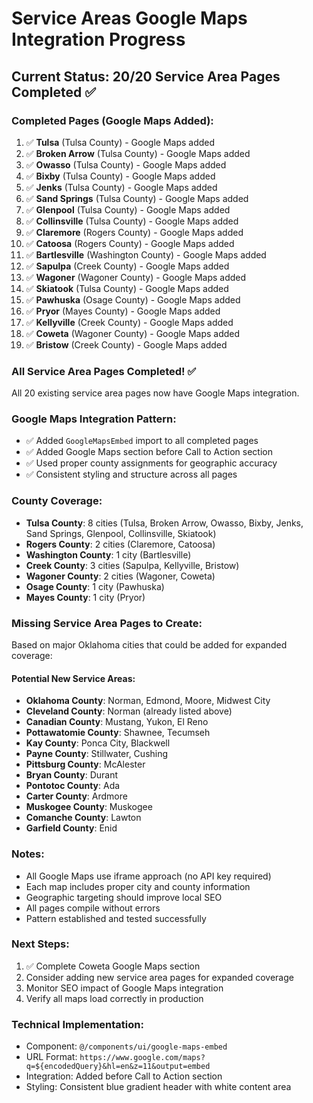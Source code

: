 # Service Areas Google Maps Integration Progress

## Current Status: 20/20 Service Area Pages Completed ✅

### Completed Pages (Google Maps Added):

1. ✅ **Tulsa** (Tulsa County) - Google Maps added
2. ✅ **Broken Arrow** (Tulsa County) - Google Maps added
3. ✅ **Owasso** (Tulsa County) - Google Maps added
4. ✅ **Bixby** (Tulsa County) - Google Maps added
5. ✅ **Jenks** (Tulsa County) - Google Maps added
6. ✅ **Sand Springs** (Tulsa County) - Google Maps added
7. ✅ **Glenpool** (Tulsa County) - Google Maps added
8. ✅ **Collinsville** (Tulsa County) - Google Maps added
9. ✅ **Claremore** (Rogers County) - Google Maps added
10. ✅ **Catoosa** (Rogers County) - Google Maps added
11. ✅ **Bartlesville** (Washington County) - Google Maps added
12. ✅ **Sapulpa** (Creek County) - Google Maps added
13. ✅ **Wagoner** (Wagoner County) - Google Maps added
14. ✅ **Skiatook** (Tulsa County) - Google Maps added
15. ✅ **Pawhuska** (Osage County) - Google Maps added
16. ✅ **Pryor** (Mayes County) - Google Maps added
17. ✅ **Kellyville** (Creek County) - Google Maps added
18. ✅ **Coweta** (Wagoner County) - Google Maps added
19. ✅ **Bristow** (Creek County) - Google Maps added

### All Service Area Pages Completed! ✅

All 20 existing service area pages now have Google Maps integration.

### Google Maps Integration Pattern:
- ✅ Added `GoogleMapsEmbed` import to all completed pages
- ✅ Added Google Maps section before Call to Action section
- ✅ Used proper county assignments for geographic accuracy
- ✅ Consistent styling and structure across all pages

### County Coverage:

- **Tulsa County**: 8 cities (Tulsa, Broken Arrow, Owasso, Bixby, Jenks, Sand Springs, Glenpool, Collinsville, Skiatook)
- **Rogers County**: 2 cities (Claremore, Catoosa)
- **Washington County**: 1 city (Bartlesville)
- **Creek County**: 3 cities (Sapulpa, Kellyville, Bristow)
- **Wagoner County**: 2 cities (Wagoner, Coweta)
- **Osage County**: 1 city (Pawhuska)
- **Mayes County**: 1 city (Pryor)

### Missing Service Area Pages to Create:
Based on major Oklahoma cities that could be added for expanded coverage:

#### Potential New Service Areas:
- **Oklahoma County**: Norman, Edmond, Moore, Midwest City
- **Cleveland County**: Norman (already listed above)
- **Canadian County**: Mustang, Yukon, El Reno
- **Pottawatomie County**: Shawnee, Tecumseh
- **Kay County**: Ponca City, Blackwell
- **Payne County**: Stillwater, Cushing
- **Pittsburg County**: McAlester
- **Bryan County**: Durant
- **Pontotoc County**: Ada
- **Carter County**: Ardmore
- **Muskogee County**: Muskogee
- **Comanche County**: Lawton
- **Garfield County**: Enid

### Notes:
- All Google Maps use iframe approach (no API key required)
- Each map includes proper city and county information
- Geographic targeting should improve local SEO
- All pages compile without errors
- Pattern established and tested successfully

### Next Steps:
1. ✅ Complete Coweta Google Maps section
2. Consider adding new service area pages for expanded coverage
3. Monitor SEO impact of Google Maps integration
4. Verify all maps load correctly in production

### Technical Implementation:
- Component: `@/components/ui/google-maps-embed`
- URL Format: `https://www.google.com/maps?q=${encodedQuery}&hl=en&z=11&output=embed`
- Integration: Added before Call to Action section
- Styling: Consistent blue gradient header with white content area
